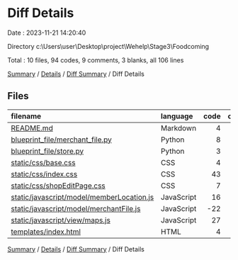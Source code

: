 # Diff Details

Date : 2023-11-21 14:20:40

Directory c:\\Users\\user\\Desktop\\project\\Wehelp\\Stage3\\Foodcoming

Total : 10 files,  94 codes, 9 comments, 3 blanks, all 106 lines

[Summary](results.md) / [Details](details.md) / [Diff Summary](diff.md) / Diff Details

## Files
| filename | language | code | comment | blank | total |
| :--- | :--- | ---: | ---: | ---: | ---: |
| [README.md](/README.md) | Markdown | 4 | 0 | 2 | 6 |
| [blueprint_file/merchant_file.py](/blueprint_file/merchant_file.py) | Python | 8 | 0 | 0 | 8 |
| [blueprint_file/store.py](/blueprint_file/store.py) | Python | 3 | 0 | 1 | 4 |
| [static/css/base.css](/static/css/base.css) | CSS | 4 | 0 | 0 | 4 |
| [static/css/index.css](/static/css/index.css) | CSS | 43 | 0 | 0 | 43 |
| [static/css/shopEditPage.css](/static/css/shopEditPage.css) | CSS | 7 | 0 | -1 | 6 |
| [static/javascript/model/memberLocation.js](/static/javascript/model/memberLocation.js) | JavaScript | 16 | 2 | 2 | 20 |
| [static/javascript/model/merchantFile.js](/static/javascript/model/merchantFile.js) | JavaScript | -22 | 0 | -3 | -25 |
| [static/javascript/view/maps.js](/static/javascript/view/maps.js) | JavaScript | 27 | 0 | 1 | 28 |
| [templates/index.html](/templates/index.html) | HTML | 4 | 7 | 1 | 12 |

[Summary](results.md) / [Details](details.md) / [Diff Summary](diff.md) / Diff Details